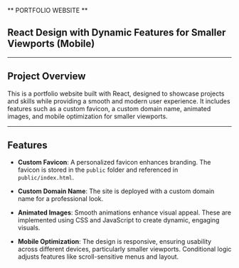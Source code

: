 ** PORTFOLIO WEBSITE **

## React Design with Dynamic Features for Smaller Viewports (Mobile)

---

## Project Overview
This is a portfolio website built with React, designed to showcase projects and skills while providing a smooth and modern user experience. It includes features such as a custom favicon, a custom domain name, animated images, and mobile optimization for smaller viewports.

---

## Features

- **Custom Favicon**: 
  A personalized favicon enhances branding. The favicon is stored in the `public` folder and referenced in `public/index.html`.

- **Custom Domain Name**:
  The site is deployed with a custom domain name for a professional look.

- **Animated Images**:
  Smooth animations enhance visual appeal. These are implemented using CSS and JavaScript to create dynamic, engaging visuals.

- **Mobile Optimization**:
  The design is responsive, ensuring usability across different devices, particularly smaller viewports. Conditional logic adjusts features like scroll-sensitive menus and layout.

